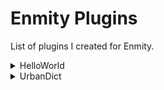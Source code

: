 # Enmity Plugins

List of plugins I created for Enmity.

<details><summary>HelloWorld</summary>Plugin I made to test stuff</details>
<details><summary>UrbanDict</summary>(Broken) plugin to get definitions from urban dictionary</details>
